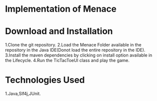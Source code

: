# Implementation of Menace

# Download and Installation

1.Clone the git repository.
2.Load the Menace Folder available in the repository in the Java IDE(Donot load the entire repository in the IDE).
3.Install the maven dependencies by clicking on install option available in the Lifecycle.
4.Run the TicTacToeUI class and play the game.


# Technologies Used
1.Java,Slf4j,JUnit.
